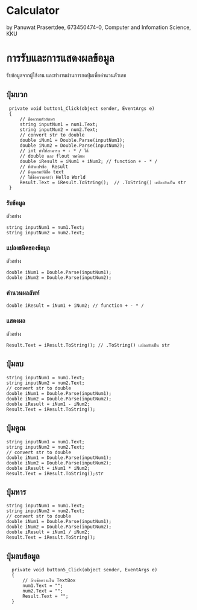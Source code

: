 # Calculator

by Panuwat Prasertdee,
673450474-0,
Computer and Infomation Science, KKU

# การรับและการแสดงผลข้อมูล

รับข้อมูลจากผู้ใช้งาน และทำงานผ่านการกดปุ่มเพื่อคำนวนตัวเลข

## ปุ่มบวก

```
 private void button1_Click(object sender, EventArgs e)
 {
     // ข้อความตัวอักษร
     string inputNum1 = num1.Text;
     string inputNum2 = num2.Text;
     // convert str to double 
     double iNum1 = Double.Parse(inputNum1);
     double iNum2 = Double.Parse(inputNum2);
     // int ทำให้สามารถ + - * / ได้
     // double เเละ flout ทศนิยม
     double iResult = iNum1 + iNum2; // function + - * /
     // ที่ตัวเเปรชื่อ  Result
     // มีคุณสมบัติชื่อ text
     // ใส่ข้อความคำว่า Hello World
     Result.Text = iResult.ToString();  // .ToString() เเปลงกับเป็น str
 }
```

### รับข้อมูล

ตัวอย่าง

```
string inputNum1 = num1.Text;
string inputNum2 = num2.Text;
```

### แปลงชนิดของข้อมูล

ตัวอย่าง

```
double iNum1 = Double.Parse(inputNum1);
double iNum2 = Double.Parse(inputNum2);

```

### คำนวนผลลัพท์

```
double iResult = iNum1 + iNum2; // function + - * /
```

### แสดงผล

ตัวอย่าง

```
Result.Text = iResult.ToString(); // .ToString() เเปลงกับเป็น str
```

## ปุ่มลบ
```
string inputNum1 = num1.Text;
string inputNum2 = num2.Text;
// convert str to double
double iNum1 = Double.Parse(inputNum1);
double iNum2 = Double.Parse(inputNum2);
double iResult = iNum1 - iNum2; 
Result.Text = iResult.ToString();
```
## ปุ่มคูณ
```
string inputNum1 = num1.Text;
string inputNum2 = num2.Text;
// convert str to double
double iNum1 = Double.Parse(inputNum1);
double iNum2 = Double.Parse(inputNum2);
double iResult = iNum1 * iNum2; 
Result.Text = iResult.ToString();str
```
## ปุ่มหาร
```
string inputNum1 = num1.Text;
string inputNum2 = num2.Text;
// convert str to double
double iNum1 = Double.Parse(inputNum1);
double iNum2 = Double.Parse(inputNum2);
double iResult = iNum1 / iNum2; 
Result.Text = iResult.ToString();
```
## ปุ่มลบข้อมูล
```  
  private void button5_Click(object sender, EventArgs e)
  {
      // ล้างข้อความใน TextBox
      num1.Text = "";
      num2.Text = "";
      Result.Text = ""; 
  }
```